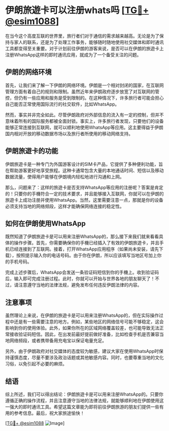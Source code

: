 # 伊朗旅遊卡可以注册whats吗 [[TG💪+ @esim1088](https://t.me/s/esim1088)]

在当今这个高度互联的世界里，旅行者们对于通信的需求越来越高。无论是为了保持与家人的联系，还是为了处理工作事务，能够随时随地使用社交媒体和即时通讯工具都变得至关重要。对于计划前往伊朗的游客来说，是否可以在伊朗的旅遊卡上注册WhatsApp这样的即时通讯应用，就成为了一个备受关注的问题。

## 伊朗的网络环境

首先，让我们来了解一下伊朗的网络环境。伊朗是一个相对封闭的国家，在互联网管理方面有着自己的规则和限制。虽然近年来伊朗政府逐步放宽了对互联网的管控，但仍有一些应用和服务是受到限制的。在这种情况下，许多旅行者可能会担心自己能否正常使用国际流行的社交软件，比如WhatsApp。

然而，事实并非完全如此。尽管伊朗政府对外部信息的流入有一定的控制，但并不意味着所有的国际服务都被全面封锁。事实上，许多旅行者发现，只要他们的设备能够正常连接到互联网，就可以顺利地使用WhatsApp等应用。这主要得益于伊朗国内相对开放的移动数据市场以及旅行者所使用的移动网络支持。

## 伊朗旅遊卡的功能

伊朗旅遊卡是一种专门为外国游客设计的SIM卡产品，它提供了多种便利功能，旨在帮助游客更好地享受旅程。这种卡通常包含大量的本地通话时间、短信以及移动数据流量，使得用户能够在伊朗境内轻松地进行沟通和上网。

那么，问题来了：这样的旅遊卡是否支持WhatsApp等应用的注册呢？答案是肯定的！只要你的手機符合一定的技术要求，并且能够接入互联网，你就可以在伊朗的旅遊卡上成功注册并使用WhatsApp。当然，这里需要注意一点，那就是你的设备必须支持当地的网络频段，这样才能确保网络连接的稳定性。

## 如何在伊朗使用WhatsApp

既然知道了伊朗旅遊卡是可以用来注册WhatsApp的，那么接下来我们就来看看具体的操作步骤。首先，你需要确保你的手機已经插入了有效的伊朗旅遊卡，并且手机已经连接到了互联网。接着，打开WhatsApp应用程序（如果尚未安装，请先下载），按照提示输入你的电话号码。由于你在伊朗，所以应该填写当地区号加上你的手机号码。

完成上述步骤后，WhatsApp会发送一条验证码短信到你的手機上。收到验证码后，输入即可完成注册过程。此时，你就可以开始与世界各地的朋友聊天了！不过，请注意遵守当地的法律法规，避免发布任何违反伊朗法律的内容。

## 注意事项

虽然理论上来说，在伊朗的旅遊卡是可以用来注册WhatsApp的，但在实际操作过程中还是有一些需要注意的地方。例如，某些地区的网络信号可能不够稳定，这会影响到你的使用体验。此外，如果你所在的区域网络覆盖较差，也可能导致无法正常接收验证码短信。因此，在出发前最好提前做好准备，比如检查手机是否兼容当地网络频段，或者携带备用充电宝以保证电量充足。

另外，由于伊朗政府对社交媒体的态度较为敏感，建议大家在使用WhatsApp时保持谨慎态度，尽量不要涉及政治话题或其他敏感内容。同时，也要尊重当地的文化习俗，以免引起不必要的麻烦。

## 结语

综上所述，我们可以得出结论：伊朗旅遊卡是可以用来注册WhatsApp的。只要你遵循正确的操作流程，并且注意遵守当地的法律法规，就能够顺利地在伊朗使用这一强大的即时通讯工具。希望这篇文章能为即将前往伊朗旅游的朋友们提供一些有用的参考信息。最后，祝大家旅途愉快！

[[TG💪+ @esim1088](https://t.me/s/esim1088) ![Image](https://i.postimg.cc/4NQfJmqS/Snipaste-2025-05-13-00-14-12.png)]